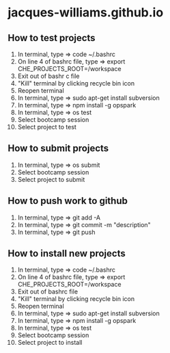 # jacques-williams.github.io
## How to test projects
1) In terminal, type => code ~/.bashrc
2) On line 4 of bashrc file, type => export CHE_PROJECTS_ROOT=/workspace
3) Exit out of bashr
c file
4) "Kill" terminal by clicking recycle bin icon
5) Reopen terminal
6) In terminal, type => sudo apt-get install subversion
7) In terminal, type => npm install -g opspark
8) In terminal, type => os test
9) Select bootcamp session
10) Select project to test

## How to submit projects
1) In terminal, type => os submit
2) Select bootcamp session
3) Select project to submit

## How to push work to github
1) In terminal, type => git add -A
2) In terminal, type => git commit -m "description"
3) In terminal, type => git push

## How to install new projects
1) In terminal, type => code ~/.bashrc
2) On line 4 of bashrc file, type => export CHE_PROJECTS_ROOT=/workspace
3) Exit out of bashrc file
4) "Kill" terminal by clicking recycle bin icon
5) Reopen terminal
6) In terminal, type => sudo apt-get install subversion
7) In terminal, type => npm install -g opspark
8) In terminal, type => os test
9) Select bootcamp session
10) Select project to install